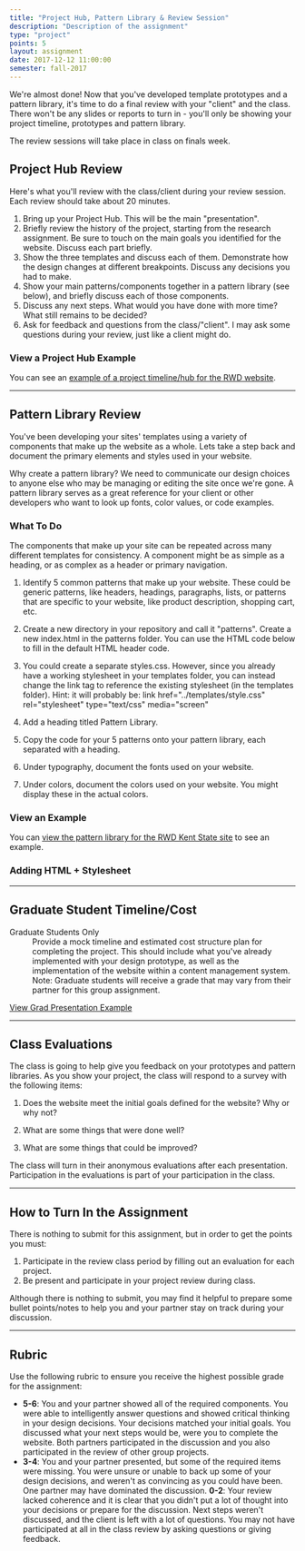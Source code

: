 ```yaml
---
title: "Project Hub, Pattern Library & Review Session"
description: "Description of the assignment"
type: "project"
points: 5
layout: assignment
date: 2017-12-12 11:00:00
semester: fall-2017
---
```


We're almost done!  Now that you've developed template prototypes and a pattern library, it's time to do a final review with your "client" and the class.  There won't be any slides or reports to turn in - you'll only be showing your project timeline, prototypes and pattern library.

The review sessions will take place in class on finals week.

## Project Hub Review

Here's what you'll review with the class/client during your review session.  Each review should take about 20 minutes.

1.  Bring up your Project Hub.  This will be the main "presentation".
2.  Briefly review the history of the project, starting from the research assignment.  Be sure to touch on the main goals you identified for the website.  Discuss each part briefly.
3.  Show the three templates and discuss each of them.  Demonstrate how the design changes at different breakpoints.  Discuss any decisions you had to make.
4.  Show your main patterns/components together in a pattern library (see below), and briefly discuss each of those components.
5.  Discuss any next steps.  What would you have done with more time?  What still remains to be decided?
6.  Ask for feedback and questions from the class/"client".  I may ask some questions during your review, just like a client might do.

### View a Project Hub Example

You can see an [example of a project timeline/hub for the RWD website](http://rwdkent.com/timeline).

---

## Pattern Library Review

You've been developing your sites' templates using a variety of components that make up the website as a whole.  Lets take a step back and document the primary elements and styles used in your website.  

Why create a pattern library? We need to communicate our design choices to anyone else who may be managing or editing the site once we're gone.  A pattern library serves as a great reference for your client or other developers who want to look up fonts, color values, or code examples.

### What To Do

The components that make up your site can be repeated across many different templates for consistency.  A component might be as simple as a heading, or as complex as a header or primary navigation.

1.  Identify 5 common patterns that make up your website.  These could be generic patterns, like headers, headings, paragraphs, lists, or patterns that are specific to your website, like product description, shopping cart, etc.

2.  Create a new directory in your repository and call it "patterns".  Create a new index.html in the patterns folder.  You can use the HTML code below to fill in the default HTML header code.

3.  You could create a separate styles.css.  However, since you already have a working stylesheet in your templates folder, you can instead change the link tag to reference the existing stylesheet (in the templates folder).  Hint: it will probably be: link href="../templates/style.css" rel="stylesheet" type="text/css" media="screen"

4.  Add a heading titled Pattern Library.

5.  Copy the code for your 5 patterns onto your pattern library, each separated with a heading.

6.  Under typography, document the fonts used on your website.

7.  Under colors, document the colors used on your website.  You might display these in the actual colors.

### View an Example

You can <a href="http://rwdkent.com/patterns/">view the pattern library for the RWD Kent State site</a> to see an example.

### Adding HTML + Stylesheet

<script src="https://gist.github.com/challahan/08eddc8da7152f483f99.js"></script>

---

## Graduate Student Timeline/Cost

<dl>
 <dt>Graduate Students Only</dt>
 <dd>Provide a mock timeline and estimated cost structure plan for completing the project.  This should include what you've already implemented with your design prototype, as well as the implementation of the website within a content management system.  Note: Graduate students will receive a grade that may vary from their partner for this group assignment.</dd>
</dl>

<a class="button button-small" href="https://docs.google.com/presentation/d/1hNXkSwpiqiy7wNlGQZYLua4oKqqxTLOynjltCwsJVjc/edit#slide=id.g1a95e9681e_0_133">View Grad Presentation Example</a>

---

## Class Evaluations

The class is going to help give you feedback on your prototypes and pattern libraries.  As you show your project, the class will respond to a survey with the following items:

1.  Does the website meet the initial goals defined for the website?  Why or why not?  

2.  What are some things that were done well?

3.  What are some things that could be improved?

The class will turn in their anonymous evaluations after each presentation.  Participation in the evaluations is part of your participation in the class.

---

## How to Turn In the Assignment

There is nothing to submit for this assignment, but in order to get the points you must:

1.  Participate in the review class period by filling out an evaluation for each project.
2.  Be present and participate in your project review during class.  

Although there is nothing to submit, you may find it helpful to prepare some bullet points/notes to help you and your partner stay on track during your discussion.

---

## Rubric

Use the following rubric to ensure you receive the highest possible grade for the assignment:

* **5-6**: You and your partner showed all of the required components.  You were able to intelligently answer questions and showed critical thinking in your design decisions.  Your decisions matched your initial goals.  You discussed what your next steps would be, were you to complete the website. Both partners participated in the discussion and you also participated in the review of other group projects.
* **3-4**: You and your partner presented, but some of the required items were missing.  You were unsure or unable to back up some of your design decisions, and weren't as convincing as you could have been.  One partner may have dominated the discussion.
**0-2**: Your review lacked coherence and it is clear that you didn't put a lot of thought into your decisions or prepare for the discussion.  Next steps weren't discussed, and the client is left with a lot of questions.  You may not have participated at all in the class review by asking questions or giving feedback.
